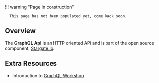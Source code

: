 !!! warning "Page in construction"

      This page has not been populated yet, come back soon.

## Overview

The **GraphQL Api** is an HTTP oriented APi and is part of the open source component, [Stargate.io](stargate.io).

## Extra Resources

- Introduction to [GraphQL Workshop](https://github.com/datastaxdevs/workshop-intro-to-graphql)
